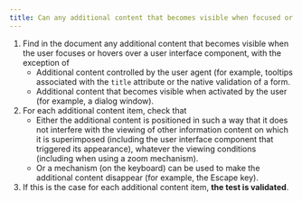 ```yaml
---
title: Can any additional content that becomes visible when focused or hovering over a [user interface component](#composant-d-interface) be hidden by a user action without moving the focus or mouse pointer (excluding special cases)?
---
```


1. Find in the document any additional content that becomes visible when the user focuses or hovers over a user interface component, with the exception of
   - Additional content controlled by the user agent (for example, tooltips associated with the `title` attribute or the native validation of a form.
   - Additional content that becomes visible when activated by the user (for example, a dialog window).
2. For each additional content item, check that
   - Either the additional content is positioned in such a way that it does not interfere with the viewing of other information content on which it is superimposed (including the user interface component that triggered its appearance), whatever the viewing conditions (including when using a zoom mechanism).
   - Or a mechanism (on the keyboard) can be used to make the additional content disappear (for example, the Escape key).
3. If this is the case for each additional content item, **the test is validated**.
